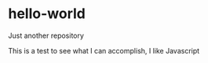 # hello-world
Just another repository

This is a test to see what I can accomplish, I like Javascript
